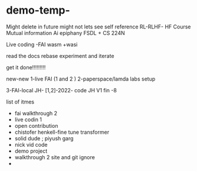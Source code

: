 # demo-temp-
Might delete in future might not lets see
self reference
RL-RLHF- HF Course 
Mutual information
Ai epiphany
FSDL + CS 224N

Live coding -FAI
 wasm +wasi

read the docs
rebase
experiment and iterate

get it done!!!!!!!!!

new-new
1-live FAI (1 and 2 )
2-paperspace/lamda labs setup

3-FAI-local
JH- [1,2]-2022- code
JH V1 fin -8

list of itmes
- fai walkthrough 2
- live codin 1
- open contribution
- chistofer henkell-fine tune transformer
- solid dude ; piyush garg
- nick vid code
- demo project
- walkthrough 2 site and git ignore
- 


